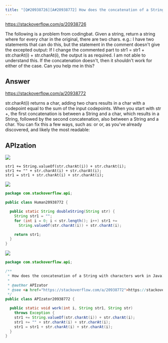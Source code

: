 ```yaml
---
title: "[Q#20938726][A#20938772] How does the concatenation of a String with characters work in Java?"
---
```


https://stackoverflow.com/q/20938726

The following is a problem from codingbat.
Given a string, return a string where for every char in the original, there are two chars.
  e.g.:
I have two statements that can do this, but the statement in the comment doesn&#x27;t give the excepted output:
If I change the commented part to str1 = str1 + str.charAt(i) + str.charAt(i), the output is as required. I am not able to understand this. If the concatenation doesn&#x27;t, then it shouldn&#x27;t work for either of the case. Can you help me in this?

## Answer

https://stackoverflow.com/a/20938772

str.charAt(i) returns a char, adding two chars results in a char with a codepoint equal to the sum of the input codepoints. When you start with str +, the first concatenation is between a String and a char, which results in a String, followed by the second concatenation, also between a String and a char.
You can fix this a few ways, such as:
or
or, as you&#x27;ve already discovered, and likely the most readable:

## APIzation

<div class="code-3columns-row">

<div class="code-3columns-column">

<div><img src="/stackoverflow.png" /></div>

```plain
str1 += String.valueOf(str.charAt(i)) + str.charAt(i);
str1 += "" + str.charAt(i) + str.charAt(i);
str1 = str1 + str.charAt(i) + str.charAt(i);
```

</div>

<div class="code-3columns-column">

<div><img src="/human.png" /></div>

```java
package com.stackoverflow.api;

public class Human20938772 {

  public static String doubleString(String str) {
    String str1 = "";
    for (int i = 0; i < str.length(); i++) str1 +=
      String.valueOf(str.charAt(i)) + str.charAt(i);

    return str1;
  }
}

```

</div>

<div class="code-3columns-column">

<div><img src="/apizator.png" /></div>

```java
package com.stackoverflow.api;

/**
 * How does the concatenation of a String with characters work in Java?
 *
 * @author APIzator
 * @see <a href="https://stackoverflow.com/a/20938772">https://stackoverflow.com/a/20938772</a>
 */
public class APIzator20938772 {

  public static void work(int i, String str1, String str)
    throws Exception {
    str1 += String.valueOf(str.charAt(i)) + str.charAt(i);
    str1 += "" + str.charAt(i) + str.charAt(i);
    str1 = str1 + str.charAt(i) + str.charAt(i);
  }
}

```

</div>

</div>